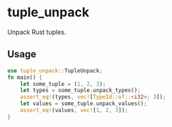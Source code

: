 # tuple_unpack
Unpack Rust tuples.

## Usage
```rust
use tuple_unpack::TupleUnpack;
fn main() {
    let some_tuple = (1, 2, 3);
    let types = some_tuple.unpack_types();
    assert_eq!(types, vec![TypeId::of::<i32>; 3]);
    let values = some_tuple.unpack_values();
    assert_eq!(values, vec![1, 2, 3]);
}
```